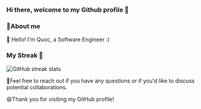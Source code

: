### Hi there, welcome to my Github profile 👋

### 🚀About me 

🧠 Hello! I'm Quoc, a Software Engineer :)

### My Streak 🌱
![GitHub streak stats](https://github-readme-streak-stats.herokuapp.com/?user=quocld)  

💬Feel free to reach out if you have any questions or if you'd like to discuss potential collaborations.

😄Thank you for visiting my GitHub profile!

